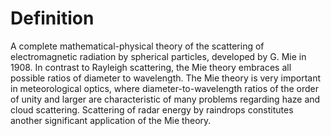 # Definition

A complete mathematical-physical theory of the scattering of
electromagnetic radiation by spherical particles, developed by G. Mie in
1908. In contrast to Rayleigh scattering, the Mie theory embraces all
possible ratios of diameter to wavelength. The Mie theory is very
important in meteorological optics, where diameter-to-wavelength ratios
of the order of unity and larger are characteristic of many problems
regarding haze and cloud scattering. Scattering of radar energy by
raindrops constitutes another significant application of the Mie theory.
